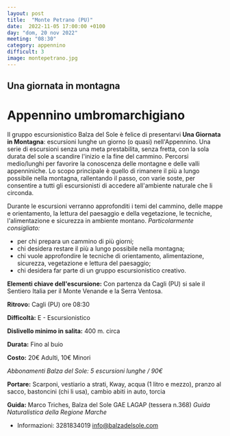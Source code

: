 ```yaml
---
layout: post
title:  "Monte Petrano (PU)"
date:  2022-11-05 17:00:00 +0100
day: "dom, 20 nov 2022"
meeting: "08:30"
category: appennino 
difficult: 3
image: montepetrano.jpg
---
```


## Una giornata in montagna
# Appennino umbromarchigiano 

Il gruppo escursionistico Balza del Sole è felice di presentarvi **Una Giornata in Montagna**: escursioni lunghe un giorno (o quasi) nell'Appennino. 
Una serie di escursioni senza una meta prestabilita, senza fretta, con la sola durata del sole a scandire l'inizio e la fine del cammino.
Percorsi medio/lunghi per favorire la conoscenza delle montagne e delle valli appenniniche. 
Lo scopo principale è quello di rimanere il più a lungo possibile nella montagna, rallentando il passo, con varie soste, per consentire a tutti gli escursionisti di accedere all'ambiente naturale che li circonda.  

Durante le escursioni verranno approfonditi i temi del cammino, delle mappe e orientamento, la lettura del paesaggio e della vegetazione, le tecniche, l'alimentazione e sicurezza in ambiente montano.
*Particolarmente consigliato:*

- per chi prepara un cammino di più giorni;
- chi desidera restare il più a lungo possibile nella montagna;
- chi vuole approfondire le tecniche di orientamento, alimentazione, sicurezza, vegetazione e lettura del paesaggio;
- chi desidera far parte di un gruppo escursionistico creativo.

**Elementi chiave dell'escursione:** Con partenza da Cagli (PU) si sale il Sentiero Italia per il Monte Venande e la Serra Ventosa.

**Ritrovo:** Cagli (PU) ore 08:30

**Difficoltà:** E - Escursionistico

**Dislivello minimo in salita:** 400 m. circa

**Durata:** Fino al buio

**Costo:** 20€ Adulti, 10€ Minori

*Abbonamenti Balza del Sole: 5 escursioni lunghe / 90€*

**Portare:** Scarponi, vestiario a strati, Kway, acqua (1 litro e mezzo), pranzo al sacco, bastoncini (chi li usa), cambio abiti in auto, torcia

**Guida:** Marco Triches, Balza del Sole GAE LAGAP (tessera n.368)
*Guida Naturalistica della Regione Marche*
+ Informazioni: 3281834019    info@balzadelsole.com
